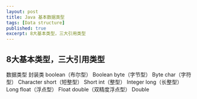 ```yaml
---
layout: post
title: Java 基本数据类型
tags: [Data structure]
published: true
excerpt: 8大基本类型，三大引用类型
---
```


## 8大基本类型，三大引用类型

数据类型  封装类
boolean（布尔型） Boolean
byte（字节型） Byte
char（字符型） Character
short（短整型） Short
int（整型） Integer
long（长整型） Long
float（浮点型） Float
double（双精度浮点型） Double
